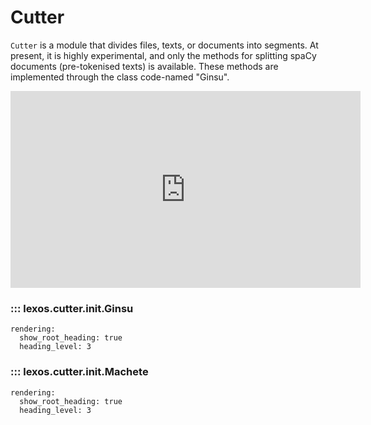 # Cutter

`Cutter` is a module that divides files, texts, or documents into segments. At present, it is highly experimental, and only the methods for splitting spaCy documents (pre-tokenised texts) is available. These methods are implemented through the class code-named "Ginsu".

<iframe style="width: 560px; height: 315px; margin: auto;" src="https://www.youtube.com/embed/Sv_uL1Ar0oM" title="YouTube video player -- Ginsu knives" frameborder="0" allow="accelerometer; autoplay; clipboard-write; encrypted-media; gyroscope; picture-in-picture" allowfullscreen></iframe>

### ::: lexos.cutter.__init__.Ginsu
    rendering:
      show_root_heading: true
      heading_level: 3

### ::: lexos.cutter.__init__.Machete
    rendering:
      show_root_heading: true
      heading_level: 3